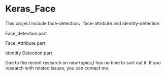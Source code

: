 # Keras_Face
This project include face-detection、face-attribute and identity-detection

Face_detection part

Face_Attribute part

Identity Detection part

Due to the recent research on new topics,I has no time to sort out it. If you research with related issues, you can contact me.

